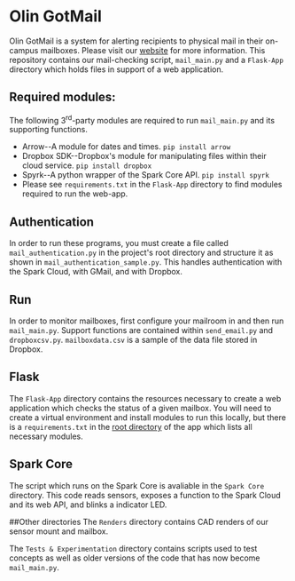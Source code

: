 Olin GotMail
=======
Olin GotMail is a system for alerting recipients to physical mail in their on-campus mailboxes. Please visit our [website](https://megsaysrawr.github.io/GotMail "Project website") for more information. This repository contains our mail-checking script, `mail_main.py` and a `Flask-App` directory which holds files in support of a web application.

## Required modules:
The following 3<sup>rd</sup>-party modules are required to run `mail_main.py` and its supporting functions.
- Arrow--A module for dates and times. `pip install arrow`
- Dropbox SDK--Dropbox's module for manipulating files within their cloud service. `pip install dropbox`
- Spyrk--A python wrapper of the Spark Core API. `pip install spyrk`
- Please see `requirements.txt` in the `Flask-App` directory to find modules required to run the web-app. 

## Authentication
In order to run these programs, you must create a file called `mail_authentication.py` in the project's root directory and structure it as shown in `mail_authentication_sample.py`. This handles authentication with the Spark Cloud, with GMail, and with Dropbox.

## Run
In order to monitor mailboxes, first configure your mailroom in and then run `mail_main.py`. Support functions are contained within `send_email.py` and `dropboxcsv.py`.
`mailboxdata.csv` is a sample of the data file stored in Dropbox.

## Flask
The `Flask-App` directory contains the resources necessary to create a web application which checks the status of a given mailbox. You will need to create a virtual environment and install modules to run this locally, but there is a `requirements.txt` in the [root directory](https://github.com/megsaysrawr/GotMail/tree/master/Flask-App/FlaskTest_1 "App root directory") of the app which lists all necessary modules.

## Spark Core
The script which runs on the Spark Core is avaliable in the `Spark Core` directory. This code reads sensors, exposes a function to the Spark Cloud and its web API, and blinks a indicator LED.

##Other directories
The `Renders` directory contains CAD renders of our sensor mount and mailbox.

The `Tests & Experimentation` directory contains scripts used to test concepts as well as older versions of the code that has now become `mail_main.py`.

